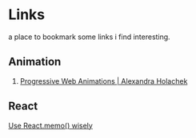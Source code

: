 # Links

a place to bookmark some links i find interesting.

## Animation

1. [Progressive Web Animations | Alexandra Holachek](https://www.youtube.com/watch?time_continue=1341&v=laPsceJ4tTY)

## React

[Use React.memo() wisely](https://dmitripavlutin.com/use-react-memo-wisely/)
